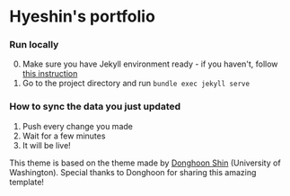 # Hyeshin's portfolio

### Run locally
0. Make sure you have Jekyll environment ready - if you haven't, follow [this instruction](https://jekyllrb.com/docs/installation/)
1. Go to the project directory and run `bundle exec jekyll serve`


### How to sync the data you just updated
1. Push every change you made
2. Wait for a few minutes
3. It will be live!

This theme is based on the theme made by [Donghoon Shin](https://donghoon.io) (University of Washington). Special thanks to Donghoon for sharing this amazing template!
